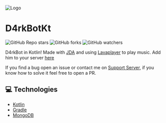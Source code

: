 ![Logo](https://cdn.discordapp.com/avatars/579775692921634817/7665f3309f4270254a5f36408e315205.png)
# D4rkBotKt
![GitHub Repo stars](https://img.shields.io/github/stars/davidffa/D4rkBotKt?style=social)
![GitHub forks](https://img.shields.io/github/forks/davidffa/D4rkBotKt?style=social)
![GitHub watchers](https://img.shields.io/github/watchers/davidffa/D4rkBotKt?style=social)

D4rkBot in Kotlin! Made with [JDA](https://github.com/DV8FromTheWorld/JDA) and using [Lavaplayer](https://github.com/davidffa/lavaplayer-fork) to play music. Add him to your server [here](https://discord.com/oauth2/authorize?client_id=579775692921634817&scope=bot+applications.commands&permissions=1345711190)

If you find a bug open an issue or contact me on [Support Server](https://discord.gg/dBQnxVCTEw), if you know how to solve it feel free to open a PR.

## 💻 Technologies

- [Kotlin](https://kotlinlang.org/)
- [Gradle](https://gradle.org/)
- [MongoDB](https://www.mongodb.com/)